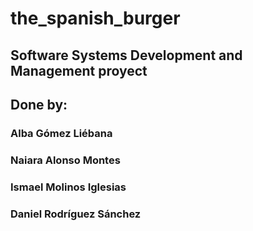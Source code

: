 # the_spanish_burger
## Software Systems Development and Management proyect
## Done by:
### Alba Gómez Liébana
### Naiara Alonso Montes
### Ismael Molinos Iglesias
### Daniel Rodríguez Sánchez
